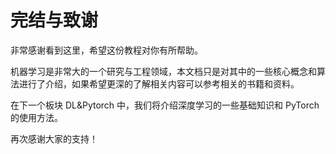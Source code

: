 # 完结与致谢

非常感谢看到这里，希望这份教程对你有所帮助。

机器学习是非常大的一个研究与工程领域，本文档只是对其中的一些核心概念和算法进行了介绍，如果希望更深的了解相关内容可以参考相关的书籍和资料。

在下一个板块 DL&Pytorch 中，我们将介绍深度学习的一些基础知识和 PyTorch 的使用方法。

再次感谢大家的支持！
